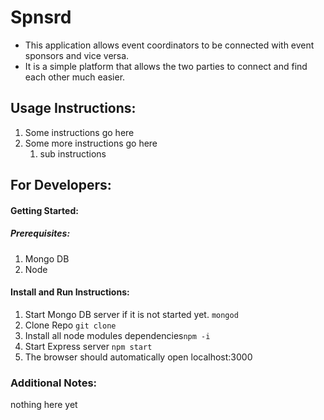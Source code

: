 # Spnsrd

* This application allows event coordinators to be connected with event sponsors and vice versa.
* It is a simple platform that allows the two parties to connect and find each other much easier.

## Usage Instructions:
1. Some instructions go here
1. Some more instructions go here
    1. sub instructions

## For Developers:
#### Getting Started:

##### Prerequisites:
1. Mongo DB
1. Node

#### Install and Run Instructions:

1. Start Mongo DB server if it is not started yet. `mongod`
1. Clone Repo `git clone`
1. Install all node modules dependencies`npm -i`
1. Start Express server `npm start`
1. The browser should automatically open localhost:3000

### Additional Notes:
nothing here yet